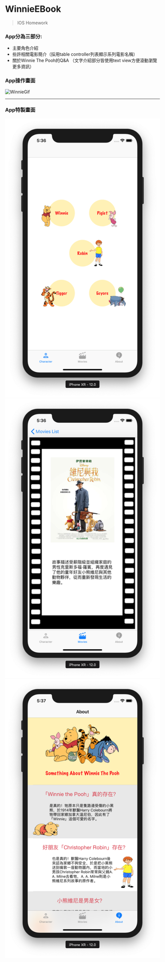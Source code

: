 # WinnieEBook
> IOS Homework

### App分為三部分:

* 主要角色介紹
* 些許相關電影簡介（採用table controller列表顯示系列電影名稱）
* 關於Winnie The Pooh的Q&A
（文字介紹部分皆使用text view方便滾動瀏覽更多資訊）

### App操作畫面

![WinnieGif](https://github.com/Junghc/WinnieEBook/blob/master/WinnieGif.gif)

<hr>

### App特製畫面
![角色畫面](https://github.com/Junghc/WinnieEBook/blob/master/%E8%9E%A2%E5%B9%95%E5%BF%AB%E7%85%A7%202018-10-11%20%E4%B8%8B%E5%8D%885.36.42.png)
![電影介紹畫面](https://github.com/Junghc/WinnieEBook/blob/master/%E8%9E%A2%E5%B9%95%E5%BF%AB%E7%85%A7%202018-10-11%20%E4%B8%8B%E5%8D%885.36.53.png)
![About畫面](https://github.com/Junghc/WinnieEBook/blob/master/%E8%9E%A2%E5%B9%95%E5%BF%AB%E7%85%A7%202018-10-11%20%E4%B8%8B%E5%8D%885.37.04.png)
